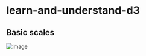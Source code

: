 # learn-and-understand-d3

## Basic scales
![image](https://user-images.githubusercontent.com/70539591/232219093-75524ed4-1570-4ce5-9e98-fd9f4eb77ea9.png)
